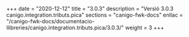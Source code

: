 +++
date        = "2020-12-12"
title       = "3.0.3"
description = "Versió 3.0.3 canigo.integration.tributs.pica"
sections    = "canigo-fwk-docs"
enllac		= "/canigo-fwk-docs/documentacio-llibreries/canigo.integration.tributs.pica/3.0.3/"
weight		= 3
+++
